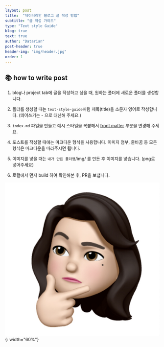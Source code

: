 ```yaml
---
layout: post
title:  "데이터리안 블로그 글 작성 방법"
subtitle: "글 작성 가이드"
type: "Text style Guide"
blog: true
text: true
author: "Datarian"
post-header: true
header-img: "img/header.jpg"
order: 1
---
```


## 📚 how to write post

1. blog나 project tab에 글을 작성하고 싶을 때, 원하는 폴더에 새로운 폴더를 생성합니다.

2. 폴더를 생성할 때는 `text-style-guide`처럼 제목(title)을 소문자 영어로 작성합니다. (띄어쓰기는 - 으로 대신해 주세요.)

3. `index.md` 파일을 만들고 예시 스타일을 복붙해서 [front matter](https://jekyllrb.com/docs/front-matter/) 부분을 변경해 주세요.

4. 포스트를 작성할 때에는 마크다운 형식을 사용합니다. 이미지 첨부, 줄바꿈 등 모든 형식은 마크다운을 따라주시면 됩니다.

5. 이미지를 넣을 때는 `내가 만든 폴더명`/img/ 를 만든 후 이미지를 넣습니다. (png로 넣어주세요)

6. 로컬에서 먼저 build 하여 확인해본 후, PR을 보냅니다.

![예시이미지](img/my-image.png){: width="60%"}